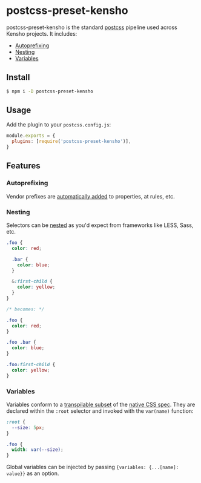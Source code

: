 # postcss-preset-kensho

postcss-preset-kensho is the standard [postcss](http://postcss.org) pipeline used across Kensho projects. It includes:

- [Autoprefixing](#autoprefixing)
- [Nesting](#nesting)
- [Variables](#variables)

## Install

```sh
$ npm i -D postcss-preset-kensho
```

## Usage

Add the plugin to your `postcss.config.js`:

```js
module.exports = {
  plugins: [require('postcss-preset-kensho')],
}
```

## Features

### Autoprefixing

Vendor prefixes are [automatically added](https://github.com/postcss/autoprefixer) to properties, at rules, etc.

### Nesting

Selectors can be [nested](https://github.com/postcss/postcss-nested) as you'd expect from frameworks like LESS, Sass, etc.

```css
.foo {
  color: red;

  .bar {
    color: blue;
  }

  &:first-child {
    color: yellow;
  }
}

/* becomes: */

.foo {
  color: red;
}

.foo .bar {
  color: blue;
}

.foo:first-child {
  color: yellow;
}
```

### Variables

Variables conform to a [transpilable subset](https://github.com/postcss/postcss-custom-properties) of the [native CSS spec](https://www.w3.org/TR/css-variables/). They are declared within the `:root` selector and invoked with the `var(name)` function:

```css
:root {
  --size: 5px;
}

.foo {
  width: var(--size);
}
```

Global variables can be injected by passing `{variables: {...[name]: value}}` as an option.
